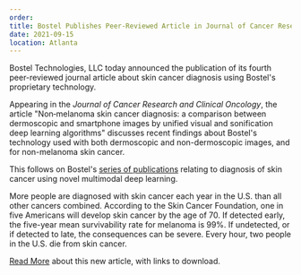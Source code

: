 ```yaml
---
order: 
title: Bostel Publishes Peer-Reviewed Article in Journal of Cancer Research and Clinical Oncology
date: 2021-09-15
location: Atlanta
---
```

Bostel Technologies, LLC today announced the publication of its fourth peer-reviewed journal article about skin cancer diagnosis using Bostel's proprietary technology.

Appearing in the <I>Journal of Cancer Research and Clinical Oncology</I>, the article "Non‐melanoma skin cancer diagnosis: a comparison between dermoscopic and smartphone images by unified visual and sonification deep learning algorithms" discusses recent findings about Bostel's technology used with both dermoscopic and non-dermoscopic images, and for non-melanoma skin cancer.

This follows on Bostel's <a href="/publications">series of publications</a> relating to diagnosis of skin cancer using novel multimodal deep learning.

More people are diagnosed with skin cancer each year in the U.S. than all other cancers combined.  According to the Skin Cancer Foundation, one in five Americans will develop skin cancer by the age of 70.  If detected early, the five-year mean survivability rate for melanoma is 99%.  If undetected, or if detected to late, the consequences can be severe.  Every hour, two people in the U.S. die from skin cancer.

<a href="/non-melanamoma-skin-cancer-diagnosis">Read More</a> about this new article, with links to download.